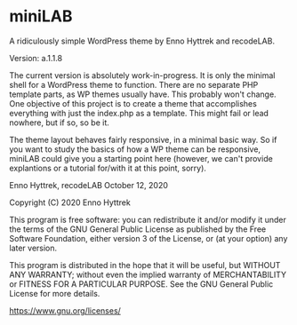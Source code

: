 # miniLAB
A ridiculously simple WordPress theme by Enno Hyttrek and recodeLAB.

Version: a.1.1.8

The current version is absolutely work-in-progress. It is only the minimal shell for a WordPress theme to function. There are no separate PHP template parts, as WP themes usually have. This probably won't change. One objective of this project is to create a theme that accomplishes everything with just the index.php as a template. This might fail or lead nowhere, but if so, so be it.

The theme layout behaves fairly responsive, in a minimal basic way. So if you want to study the basics of how a WP theme can be responsive, miniLAB could give you a starting point here (however, we can't provide explantions or a tutorial for/with it at this point, sorry).

Enno Hyttrek, recodeLAB
October 12, 2020


Copyright (C) 2020  Enno Hyttrek

This program is free software: you can redistribute it and/or modify it under the terms of the GNU General Public License as published by the Free Software Foundation, either version 3 of the License, or (at your option) any later version.

This program is distributed in the hope that it will be useful, but WITHOUT ANY WARRANTY; without even the implied warranty of MERCHANTABILITY or FITNESS FOR A PARTICULAR PURPOSE. See the GNU General Public License for more details.

https://www.gnu.org/licenses/
